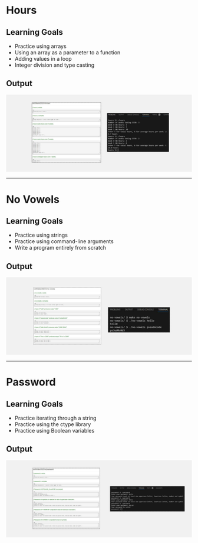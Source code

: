 <h1>Hours</h1>
<h2>Learning Goals</h2>
<ul>
<li>
Practice using arrays
</li>
  <li>
Using an array as a parameter to a function
    </li>
    <li>
Adding values in a loop
      </li>
      <li>
Integer division and type casting
    </li>
</ul>
<h2>Output</h2>
<img src="assets/hours.png">

---
<h1>No Vowels</h1>
<h2>Learning Goals</h2>
<ul>
<li>
Practice using strings
</li>
  <li>
Practice using command-line arguments
    </li>
    <li>
Write a program entirely from scratch
      </li>
</ul>
<h2>Output</h2>
<img src="assets/novowels.png">

---

<h1>Password</h1>
<h2>Learning Goals</h2>
<ul>
<li>
Practice iterating through a string
</li>
  <li>
Practice using the ctype library
    </li>
    <li>
Practice using Boolean variables
      </li>
</ul>
<h2>Output</h2>
<img src="assets/password.png">



